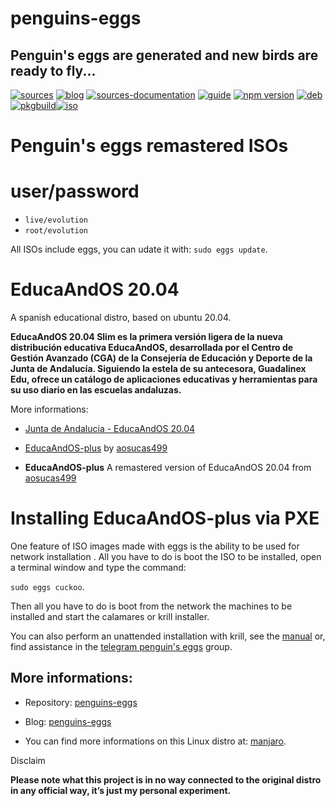 penguins-eggs
=============

## Penguin&#39;s eggs are generated and new birds are ready to fly...
[![sources](https://img.shields.io/badge/github-sources-cyan)](https://github.com/pieroproietti/penguins-eggs)
[![blog](https://img.shields.io/badge/blog-penguin's%20eggs-cyan)](https://penguins-eggs.net)
[![sources-documentation](https://img.shields.io/badge/sources-documentation-blue)](https://penguins-eggs.net/sources-documentation/index.html)
[![guide](https://img.shields.io/badge/guide-penguin's%20eggs-cyan)](https://penguins-eggs.net/book/)
[![npm version](https://img.shields.io/npm/v/penguins-eggs.svg)](https://npmjs.org/package/penguins-eggs)
[![deb](https://img.shields.io/badge/deb-packages-blue)](https://sourceforge.net/projects/penguins-eggs/files/DEBS)
[![pkgbuild](https://img.shields.io/badge/pkgbuild-packages-blue)](https://sourceforge.net/projects/penguins-eggs/files/PKGBUILD)[![iso](https://img.shields.io/badge/iso-images-cyan)](https://sourceforge.net/projects/penguins-eggs/files/ISOS)

# Penguin's eggs remastered ISOs

# user/password
* ```live/evolution```
* ```root/evolution```

All ISOs include eggs, you can udate it with: ```sudo eggs update```.

# EducaAndOS 20.04

A spanish educational distro, based on ubuntu 20.04.

__EducaAndOS 20.04 Slim es la primera versión ligera de la nueva distribución educativa EducaAndOS, desarrollada por el Centro de Gestión Avanzado (CGA) de la Consejería de Educación y Deporte de la Junta de Andalucía. Siguiendo la estela de su antecesora, Guadalinex Edu, ofrece un catálogo de aplicaciones educativas y herramientas para su uso diario en las escuelas andaluzas.__

More informations:

* [Junta de Andalucia - EducaAndOS 20.04](http://www.juntadeandalucia.es/educacion/cga/portal/?page_id=7886) 
* [EducaAndOS-plus](https://github.com/aosucas499/guadalinex) by [aosucas499](https://github.com/aosucas499)


* **EducaAndOS-plus** A remastered version of EducaAndOS 20.04 from [aosucas499](https://github.com/aosucas499)

# Installing EducaAndOS-plus via PXE

One feature of ISO images made with eggs is the ability to be used for network installation . All you have to do is boot the ISO to be installed, open a terminal window and type the command: 

```sudo eggs cuckoo```.

Then all you have to do is boot from the network the machines to be installed and start the calamares or krill installer.

You can also perform an unattended installation with krill, see the [manual](https://penguins-eggs.net/book/) or, find assistance in the [telegram penguin's eggs](https://t.me/penguins_eggs) group.


## More informations:

* Repository: [penguins-eggs](https://github.com/pieroproietti/penguins-eggs)
* Blog: [penguins-eggs](https://penguins-eggs.net)

* You can find more informations on this Linux distro at: [manjaro](https://manjaro.org/).


Disclaim

__Please note what this project is in no way connected to the original distro in any official way, it’s just my personal experiment.__
